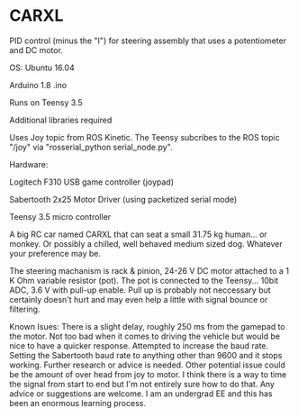 # CARXL
PID control (minus the "I") for steering assembly that uses a  potentiometer and DC motor.

OS: Ubuntu 16.04

Arduino 1.8 .ino

Runs on Teensy 3.5

Additional libraries required

Uses Joy topic from ROS Kinetic. The Teensy subcribes to the ROS topic "/joy" via "rosserial_python serial_node.py".

Hardware:

Logitech F310 USB game controller (joypad)

Sabertooth 2x25 Motor Driver (using packetized serial mode)

Teensy 3.5 micro controller

A big RC car named CARXL that can seat a small 31.75 kg human... or monkey. Or possibly a chilled, well behaved medium sized dog. Whatever your preference may be.


The steering machanism is rack & pinion, 24-26 V DC motor attached to a 1 K Ohm variable resistor (pot).
The pot is connected to the Teensy... 10bit ADC, 3.6 V with pull-up enable. Pull up is probably not neccessary but certainly doesn't hurt and may even help a little with signal bounce or filtering.


Known Isues: There is a slight delay, roughly 250 ms from the gamepad to the motor. Not too bad when it comes to driving the vehicle but would be nice to have a quicker response. Attempted to increase the baud rate. Setting the Sabertooth baud rate to anything other than 9600 and it stops working. Further research or advice is needed. Other potential issue could be the amount of over head from joy to motor. I think there is a way to time the signal from start to end but I'm not entirely sure how to do that. Any advice or suggestions are welcome. I am an undergrad EE and this has been an enormous learning process.
